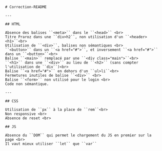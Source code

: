     # Correction-README

    ---
    
    ## HTML

    Absence des balises ``<meta>`` dans le ``<head>`` <br>
    Titre Praroz dans une ``div>h2``, non utilisation d'un ``<header> <h1>``<br>
    Utilisation de ``<div>``, balises non sémantiques <br>
    ``<button>`` dans un ``<a href="#">``, et inversement ``<a href="#">`` dans un ``<button>``<br>
    Balise ``<main>`` remplacé par une ``<div class="main">``<br>
    ``<h1>`` dans une ``<div>`` au lieu de ``<h2>`` (sans compter l'utilisation de ``div``)<br>
    Balise ``<a href="#">`` en dehors d'un ``ul>li``<br>
    Fermetures inutiles de balise ``<div>`` <br>
    Balise ``<form>`` non utilisé pour le login <br>
    Code non sémantique.

    ---

    ## CSS

    Utilisation de ``px`` à la place de ``rem``<br>
    Non responsive <br>
    Absence de reset <br>

    ## JS

    Absence du ``DOM`` qui permet le chargement du JS en premier sur la page <br> 
    Il vaut mieux utiliser ``let`` que ``var``
